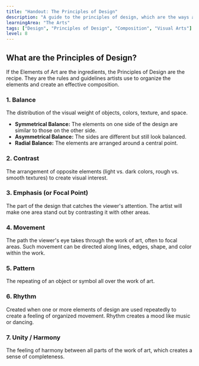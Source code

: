 ```yaml
---
title: "Handout: The Principles of Design"
description: "A guide to the principles of design, which are the ways artists use the elements of art in a work of art."
learningArea: "The Arts"
tags: ["Design", "Principles of Design", "Composition", "Visual Arts"]
level: 8
---
```


## What are the Principles of Design?

If the Elements of Art are the ingredients, the Principles of Design are the recipe. They are the rules and guidelines artists use to organize the elements and create an effective composition.

### 1. Balance
The distribution of the visual weight of objects, colors, texture, and space.
-   **Symmetrical Balance:** The elements on one side of the design are similar to those on the other side.
-   **Asymmetrical Balance:** The sides are different but still look balanced.
-   **Radial Balance:** The elements are arranged around a central point.

### 2. Contrast
The arrangement of opposite elements (light vs. dark colors, rough vs. smooth textures) to create visual interest.

### 3. Emphasis (or Focal Point)
The part of the design that catches the viewer's attention. The artist will make one area stand out by contrasting it with other areas.

### 4. Movement
The path the viewer's eye takes through the work of art, often to focal areas. Such movement can be directed along lines, edges, shape, and color within the work.

### 5. Pattern
The repeating of an object or symbol all over the work of art.

### 6. Rhythm
Created when one or more elements of design are used repeatedly to create a feeling of organized movement. Rhythm creates a mood like music or dancing.

### 7. Unity / Harmony
The feeling of harmony between all parts of the work of art, which creates a sense of completeness.

